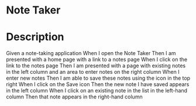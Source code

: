 # Note Taker

# Description 
Given a note-taking application
When I open the Note Taker
Then I am presented with a home page with a link to a notes page
When I click on the link to the notes page
Then I am presented with a page with existing notes in the left column and an area to enter notes on the right column
When I enter new notes
Then I am able to save these notes using the icon in the top right
When I click on the Save icon
Then the new note I have saved appears in the left column
When I click on an existing note in the list in the left-hand column
Then that note appears in the right-hand column
